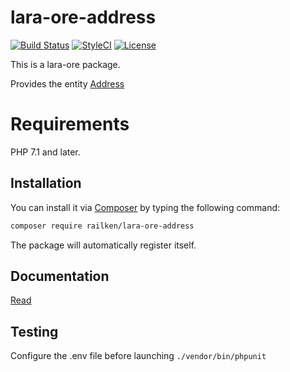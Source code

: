 # lara-ore-address

[![Build Status](https://img.shields.io/travis/railken/lara-ore-address.svg?style=flat-square)](https://travis-ci.org/railken/lara-ore-address)
[![StyleCI](https://github.styleci.io/repos/136009551/shield?branch=master)](https://github.styleci.io/repos/136009551)
[![License](https://img.shields.io/badge/License-MIT-yellow.svg?style=flat-square)](https://opensource.org/licenses/MIT)

This is a lara-ore package.

Provides the entity [Address](src/Address/Address.php) 

# Requirements

PHP 7.1 and later.

## Installation

You can install it via [Composer](https://getcomposer.org/) by typing the following command:

```bash
composer require railken/lara-ore-address
```

The package will automatically register itself.

## Documentation

[Read](docs/index.md)

## Testing

Configure the .env file before launching `./vendor/bin/phpunit`
